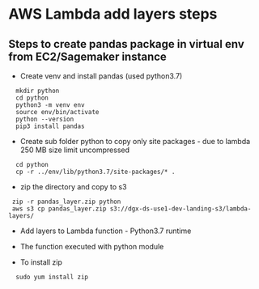 # AWS Lambda add layers steps


## Steps to create pandas package in virtual env from EC2/Sagemaker instance  

* Create venv and install pandas  (used python3.7)
```
  mkdir python  
  cd python  
  python3 -m venv env  
  source env/bin/activate  
  python --version  
  pip3 install pandas
```
  
* Create sub folder python to copy only site packages - due to lambda 250 MB size limit uncompressed    
````
  cd python  
  cp -r ../env/lib/python3.7/site-packages/* .
````  
* zip the directory and copy to s3  
 ````
  zip -r pandas_layer.zip python 
  aws s3 cp pandas_layer.zip s3://dgx-ds-use1-dev-landing-s3/lambda-layers/
````

* Add layers to Lambda function - Python3.7 runtime

* The function executed with python module

* To install zip 
```
  sudo yum install zip
```
